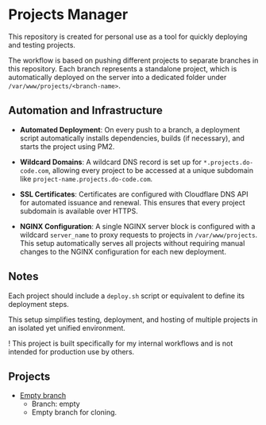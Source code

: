 # Projects Manager

This repository is created for personal use as a tool for quickly deploying and testing projects.

The workflow is based on pushing different projects to separate branches in this repository. Each branch represents a standalone project, which is automatically deployed on the server into a dedicated folder under `/var/www/projects/<branch-name>`.

## Automation and Infrastructure

- **Automated Deployment**: On every push to a branch, a deployment script automatically installs dependencies, builds (if necessary), and starts the project using PM2.

- **Wildcard Domains**: A wildcard DNS record is set up for `*.projects.do-code.com`, allowing every project to be accessed at a unique subdomain like `project-name.projects.do-code.com`.

- **SSL Certificates**: Certificates are configured with Cloudflare DNS API for automated issuance and renewal. This ensures that every project subdomain is available over HTTPS.

- **NGINX Configuration**: A single NGINX server block is configured with a wildcard `server_name` to proxy requests to projects in `/var/www/projects`. This setup automatically serves all projects without requiring manual changes to the NGINX configuration for each new deployment.

## Notes

Each project should include a `deploy.sh` script or equivalent to define its deployment steps.

This setup simplifies testing, deployment, and hosting of multiple projects in an isolated yet unified environment.

! This project is built specifically for my internal workflows and is not intended for production use by others.

## Projects
- [Empty branch](https://empty.projects.do-code.com)
  - Branch: empty
  - Empty branch for cloning.